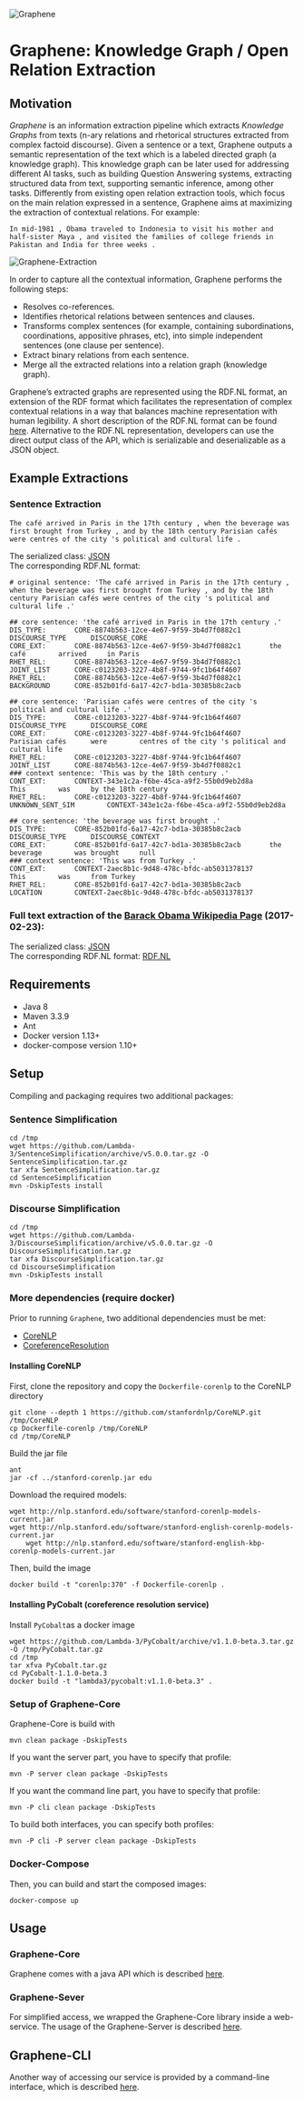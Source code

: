 ![Graphene](wiki/images/graphene_logo.png)

# Graphene: Knowledge Graph / Open Relation Extraction

## Motivation

_Graphene_ is an information extraction pipeline which extracts _Knowledge Graphs_ from texts (n-ary relations and rhetorical structures extracted from complex factoid discourse). Given a sentence or a text, Graphene outputs a semantic representation of the text which is a labeled directed graph (a knowledge graph). This knowledge graph can be later used for addressing different AI tasks, such as building Question Answering systems, extracting structured data from text, supporting semantic inference, among other tasks. Differently from existing open relation extraction tools, which focus on the main relation expressed in a sentence, Graphene aims at maximizing the extraction of contextual relations. For example: 

`In mid-1981 , Obama traveled to Indonesia to visit his mother and half-sister Maya , and visited the families of college friends in Pakistan and India for three weeks .`

![Graphene-Extraction](wiki/images/Graphene-Extraction.jpg)

In order to capture all the contextual information, Graphene performs the following steps:
* Resolves co-references.
* Identifies rhetorical relations between sentences and clauses.
* Transforms complex sentences (for example, containing subordinations, coordinations, appositive phrases, etc), into simple independent sentences (one clause per sentence).
* Extract binary relations from each sentence.
* Merge all the extracted relations into a relation graph (knowledge graph).

Graphene’s extracted graphs are represented using the RDF.NL format, an extension of the RDF format which facilitates the representation of complex contextual relations in a way that balances machine representation with human legibility. A short description of the RDF.NL format can be found [here](wiki/RDF.NL-Format.md).
Alternative to the RDF.NL representation, developers can use the direct output class of the API, which is serializable and deserializable as a JSON object.

## Example Extractions

### Sentence Extraction

`The café arrived in Paris in the 17th century , when the beverage was first brought from Turkey , and by the 18th century Parisian cafés were centres of the city 's political and cultural life .`

The serialized class: [JSON](wiki/files/example2.json)  
The corresponding RDF.NL format:

```
# original sentence: 'The café arrived in Paris in the 17th century , when the beverage was first brought from Turkey , and by the 18th century Parisian cafés were centres of the city 's political and cultural life .'

## core sentence: 'the café arrived in Paris in the 17th century .'
DIS_TYPE:		CORE-8874b563-12ce-4e67-9f59-3b4d7f0882c1		DISCOURSE_TYPE		DISCOURSE_CORE
CORE_EXT:		CORE-8874b563-12ce-4e67-9f59-3b4d7f0882c1		the café		arrived		in Paris
RHET_REL:		CORE-8874b563-12ce-4e67-9f59-3b4d7f0882c1		JOINT_LIST		CORE-c0123203-3227-4b8f-9744-9fc1b64f4607
RHET_REL:		CORE-8874b563-12ce-4e67-9f59-3b4d7f0882c1		BACKGROUND		CORE-852b01fd-6a17-42c7-bd1a-30385b8c2acb

## core sentence: 'Parisian cafés were centres of the city 's political and cultural life .'
DIS_TYPE:		CORE-c0123203-3227-4b8f-9744-9fc1b64f4607		DISCOURSE_TYPE		DISCOURSE_CORE
CORE_EXT:		CORE-c0123203-3227-4b8f-9744-9fc1b64f4607		Parisian cafés		were		centres of the city 's political and cultural life
RHET_REL:		CORE-c0123203-3227-4b8f-9744-9fc1b64f4607		JOINT_LIST		CORE-8874b563-12ce-4e67-9f59-3b4d7f0882c1
### context sentence: 'This was by the 18th century .'
CONT_EXT:		CONTEXT-343e1c2a-f6be-45ca-a9f2-55b0d9eb2d8a		This		was		by the 18th century
RHET_REL:		CORE-c0123203-3227-4b8f-9744-9fc1b64f4607		UNKNOWN_SENT_SIM		CONTEXT-343e1c2a-f6be-45ca-a9f2-55b0d9eb2d8a

## core sentence: 'the beverage was first brought .'
DIS_TYPE:		CORE-852b01fd-6a17-42c7-bd1a-30385b8c2acb		DISCOURSE_TYPE		DISCOURSE_CONTEXT
CORE_EXT:		CORE-852b01fd-6a17-42c7-bd1a-30385b8c2acb		the beverage		was brought		null
### context sentence: 'This was from Turkey .'
CONT_EXT:		CONTEXT-2aec8b1c-9d48-478c-bfdc-ab5031378137		This		was		from Turkey
RHET_REL:		CORE-852b01fd-6a17-42c7-bd1a-30385b8c2acb		LOCATION		CONTEXT-2aec8b1c-9d48-478c-bfdc-ab5031378137
```

### Full text extraction of the [Barack Obama Wikipedia Page](https://en.wikipedia.org/wiki/Barack_Obama) (2017-02-23):

The serialized class: [JSON](wiki/files/Barack_Obama_2017-02-23.json)  
The corresponding RDF.NL format: [RDF.NL](wiki/files/Barack_Obama_2017-02-23.RDF.NL)

## Requirements

* Java 8
* Maven 3.3.9
* Ant
* Docker version 1.13+
* docker-compose version 1.10+

## Setup
Compiling and packaging requires two additional packages:

### Sentence Simplification
	cd /tmp
	wget https://github.com/Lambda-3/SentenceSimplification/archive/v5.0.0.tar.gz -O SentenceSimplification.tar.gz
	tar xfa SentenceSimplification.tar.gz
	cd SentenceSimplification
	mvn -DskipTests install

### Discourse Simplification
	cd /tmp
	wget https://github.com/Lambda-3/DiscourseSimplification/archive/v5.0.0.tar.gz -O DiscourseSimplification.tar.gz
	tar xfa DiscourseSimplification.tar.gz
	cd DiscourseSimplification
	mvn -DskipTests install

### More dependencies (require docker)
Prior to running `Graphene`, two additional dependencies must be met:
	
* [CoreNLP](https://github.com/stanfordnlp/CoreNLP.git)
* [CoreferenceResolution](https://github.com/Lambda-3/CoreferenceResolutionPython.git)
	
#### Installing CoreNLP
First, clone the repository and copy the `Dockerfile-corenlp` to the CoreNLP directory

	git clone --depth 1 https://github.com/stanfordnlp/CoreNLP.git /tmp/CoreNLP
	cp Dockerfile-corenlp /tmp/CoreNLP
	cd /tmp/CoreNLP

Build the jar file

	ant
	jar -cf ../stanford-corenlp.jar edu

Download the required models:
	
	wget http://nlp.stanford.edu/software/stanford-corenlp-models-current.jar
   	wget http://nlp.stanford.edu/software/stanford-english-corenlp-models-current.jar
    	wget http://nlp.stanford.edu/software/stanford-english-kbp-corenlp-models-current.jar

Then, build the image 

	docker build -t "corenlp:370" -f Dockerfile-corenlp .

#### Installing PyCobalt (coreference resolution service)
Install `PyCobalt`as a docker image

	wget https://github.com/Lambda-3/PyCobalt/archive/v1.1.0-beta.3.tar.gz -O /tmp/PyCobalt.tar.gz
	cd /tmp
	tar xfva PyCobalt.tar.gz
	cd PyCobalt-1.1.0-beta.3
	docker build -t "lambda3/pycobalt:v1.1.0-beta.3" .

### Setup of Graphene-Core
Graphene-Core is build with

	mvn clean package -DskipTests

If you want the server part, you have to specify that profile:

    mvn -P server clean package -DskipTests

If you want the command line part, you have to specify that profile:

    mvn -P cli clean package -DskipTests
    
To build both interfaces, you can specify both profiles:

    mvn -P cli -P server clean package -DskipTests

### Docker-Compose

Then, you can build and start the composed images:
	
	docker-compose up

## Usage

### Graphene-Core
Graphene comes with a java API which is described [here](wiki/Graphene-Core.md). 

### Graphene-Sever
For simplified access, we wrapped the Graphene-Core library inside a web-service.
The usage of the Graphene-Server is described [here](wiki/Graphene-Server.md).

## Graphene-CLI
Another way of accessing our service is provided by a command-line interface, which is described [here](wiki/Graphene-CLI.md).
